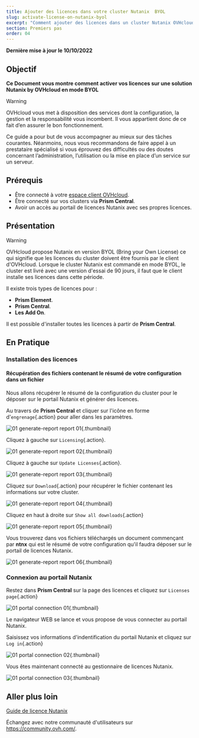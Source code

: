 ```yaml
---
title: Ajouter des licences dans votre cluster Nutanix  BYOL
slug: activate-license-on-nutanix-byol
excerpt: "Comment ajouter des licences dans un cluster Nutanix OVHcloud dans l'offre BYOL"
section: Premiers pas
order: 04
---
```


**Dernière mise à jour le 10/10/2022**

## Objectif

**Ce Document vous montre comment activer vos licences sur une solution Nutanix by OVHcloud en mode BYOL**

> [!warning]
> OVHcloud vous met à disposition des services dont la configuration, la gestion et la responsabilité vous incombent. Il vous appartient donc de ce fait d’en assurer le bon fonctionnement.
>
> Ce guide a pour but de vous accompagner au mieux sur des tâches courantes. Néanmoins, nous vous recommandons de faire appel à un prestataire spécialisé si vous éprouvez des difficultés ou des doutes concernant l’administration, l’utilisation ou la mise en place d’un service sur un serveur.
>

## Prérequis

- Être connecté à votre [espace client OVHcloud](https://www.ovh.com/auth/?action=gotomanager&from=https://www.ovh.com/fr/&ovhSubsidiary=fr).
- Être connecté sur vos clusters via **Prism Central**.
- Avoir un accès au portail de licences Nutanix avec ses propres licences.

## Présentation

> [!warning]
>
> OVHcloud propose Nutanix en version BYOL (Bring your Own License) ce qui signifie que les licences du cluster doivent être fournis par le client d'OVHcloud.
> Lorsque le cluster Nutanix est commandé en mode BYOL, le cluster est livré avec une version d'essai de 90 jours, il faut que le client installe ses licences dans cette période.
>

Il existe trois types de licences pour :

* **Prism Element**. 
* **Prism Central**. 
* **Les Add On**.

Il est possible d'installer toutes les licences à partir de **Prism Central**.

## En Pratique

### Installation des licences

#### Récupération des fichiers contenant le résumé de votre configuration dans un fichier

Nous allons récupérer le résumé de la configuration du cluster pour le déposer sur le portail Nutanix et générer des licences.

Au travers de **Prism Central** et cliquer sur l'icône en forme d'`engrenage`{.action} pour aller dans les paramètres.

![01 generate-report report 01](images/01-generate-report01.png){.thumbnail}

Cliquez à gauche sur `Licensing`{.action}.

![01 generate-report report 02](images/01-generate-report02.png){.thumbnail}

Cliquez à gauche sur `Update Licenses`{.action}.

![01 generate-report report 03](images/01-generate-report03.png){.thumbnail}

Cliquez sur `Download`{.action} pour récupérer le fichier contenant les informations sur votre cluster.

![01 generate-report report 04](images/01-generate-report04.png){.thumbnail}

Cliquez en haut à droite sur `Show all downloads`{.action}

![01 generate-report report 05](images/01-generate-report05.png){.thumbnail}

Vous trouverez dans vos fichiers téléchargés un document commençant par **ntnx** qui est le résumé de votre configuration qu'il faudra déposer sur le portail de licences Nutanix.

![01 generate-report report 06](images/01-generate-report06.png){.thumbnail}

### Connexion au portail Nutanix 

Restez dans **Prism Central** sur la page des licences et cliquez sur `Licenses page`{.action}

![01 portal connection 01](images/01-portal-connection01.png){.thumbnail}

Le navigateur WEB se lance et vous propose de vous connecter au portail Nutanix.

Saisissez vos informations d'indentification du portail Nutanix et cliquez sur `Log in`{.action}

![01 portal connection 02](images/01-portal-connection02.png){.thumbnail}

Vous êtes maintenant connecté au gestionnaire de licences Nutanix.

![01 portal connection 03](images/01-portal-connection03.png){.thumbnail}



## Aller plus loin

[Guide de licence Nutanix](https://portal.nutanix.com/page/documents/details?targetId=Licensing-Guide:lic-lic-manage-manual-c.html)

Échangez avec notre communauté d'utilisateurs sur <https://community.ovh.com/>.

